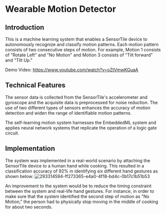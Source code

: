 # Wearable Motion Detector 

## Introduction
This is a machine learning system that enables a SensorTile device to autonomously recognize and classify motion patterns. Each motion pattern consists of two consecutive steps of motion. For example, Motion 1 consists of "Rotate Left" and "No Motion" and Motion 3 consists of "Tilt forward" and "Tilt Up." 

Demo Video: https://www.youtube.com/watch?v=oZtVmwKGuaA 

## Technical Features
The sensor data is collected from the SensorTile's accelerometer and gyroscope and the acquisite data is preprocessed for noise reduction. The use of two different types of sensors enhances the accuracy of motion detection and widen the range of identifiable motion patterns.

The self-learning motion system harnesses the EmbeddedML system and applies neural network systems that replicate the operation of a logic gate circuit. 

## Implementation
The system was implemented in a real-world scenario by attaching the SensorTile device to a human hand while cooking. This resulted in a classification accuracy of 92% in identifying six different hand gestures as shown below:
![293314594-ff273365-e4a0-4f18-bd4c-0b17c1b51b53](https://github.com/nrheo/project-sensortile/assets/154557592/f65f8b07-5eb2-4171-ba40-d4f278500a84)


An improvement to the system would be to reduce the timing constraint between the system and real-life hand gestures. For instance, in order to make sure that the system identified the second step of motion as "No Motion," the person had to physically stop moving in the middle of cooking for about two seconds. 
